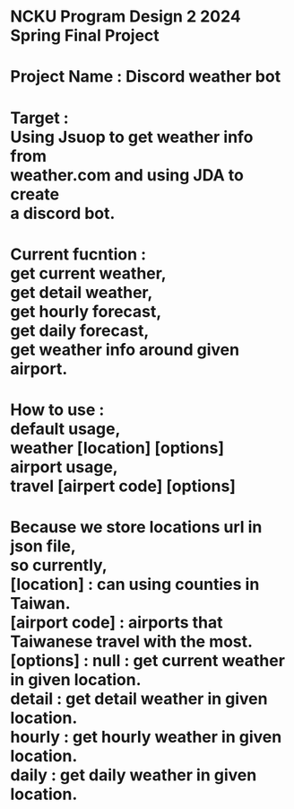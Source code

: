 NCKU Program Design 2 2024 Spring Final Project
===============================================
Project Name : Discord weather bot
=============================================== 
Target : <br/>
Using Jsuop to get weather info from<br/>
weather.com and using JDA to create<br/>
a discord bot.<br/>
=============================================== 
Current fucntion :<br/>
get current weather,<br/>
get detail weather,<br/>
get hourly forecast,<br/>
get daily forecast,<br/>
get weather info around given airport.<br/>
=================
How to use :<br/> default usage, <br/>
             weather [location] [options]<br/>
             airport usage,<br/>
             travel [airpert code] [options]<br/>
=====
Because we store locations url in json file,<br/>
so currently,<br/>
[location] : can using counties in Taiwan.<br/>
[airport code] : airports that Taiwanese travel with the most.<br/>
[options] : null : get current weather in given location.<br/>
            detail : get detail weather in given location.<br/>
            hourly : get hourly weather in given location.<br/>
            daily : get daily weather in given location.<br/>
=====
